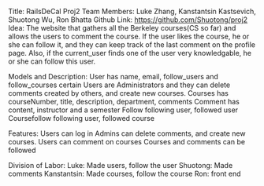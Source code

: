 Title: RailsDeCal Proj2
Team Members: Luke Zhang, Kanstantsin Kastsevich, Shuotong Wu, Ron Bhatta
Github Link: https://github.com/Shuotong/proj2
Idea: The website that gathers all the Berkeley courses(CS so far) and allows the users to comment the course. If the user likes the course, he or she can follow it, and they can keep track of the last comment on the profile page. Also, if the current_user finds one of the user very knowledgable, he or she can follow this user. 

Models and Description:
User
has name, email, follow_users and follow_courses
certain Users are Administrators and they can delete comments created by others, and create new courses.
Courses
has courseNumber, title, description, department, comments
Comment
has content, instructor and a semester
Follow
following user, followed user
Coursefollow
following user, followed course

Features:
Users can log in
Admins can delete comments, and create new courses.
Users can comment on courses
Courses and comments can be followed

Division of Labor:
Luke: Made users, follow the user
Shuotong: Made comments
Kanstantsin: Made courses, follow the course
Ron: front end